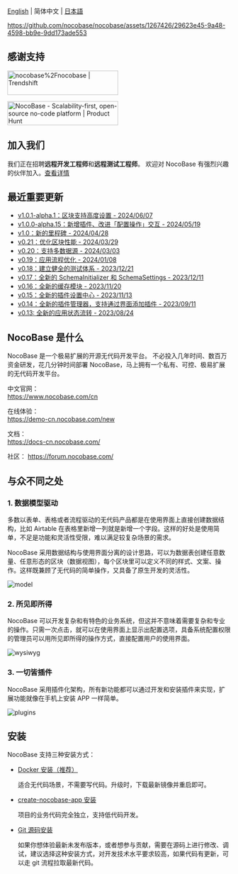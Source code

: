 [English](./README.md) | 简体中文 | [日本語](./README.ja-JP.md)
 
https://github.com/nocobase/nocobase/assets/1267426/29623e45-9a48-4598-bb9e-9dd173ade553

## 感谢支持
<a href="https://trendshift.io/repositories/4112" target="_blank"><img src="https://trendshift.io/api/badge/repositories/4112" alt="nocobase%2Fnocobase | Trendshift" style="width: 250px; height: 55px;" width="250" height="55"/></a>

<a href="https://www.producthunt.com/posts/nocobase?embed=true&utm_source=badge-top-post-topic-badge&utm_medium=badge&utm_souce=badge-nocobase" target="_blank"><img src="https://api.producthunt.com/widgets/embed-image/v1/top-post-topic-badge.svg?post_id=456520&theme=light&period=weekly&topic_id=267" alt="NocoBase - Scalability&#0045;first&#0044;&#0032;open&#0045;source&#0032;no&#0045;code&#0032;platform | Product Hunt" style="width: 250px; height: 54px;" width="250" height="54" /></a>

## 加入我们
我们正在招聘**远程开发工程师**和**远程测试工程师**。 欢迎对 NocoBase 有强烈兴趣的伙伴加入。[查看详情](https://www.nocobase.com/cn/recruitment)

## 最近重要更新
- [v1.0.1-alpha.1：区块支持高度设置 - 2024/06/07](https://docs-cn.nocobase.com/welcome/changelog/20240607)
- [v1.0.0-alpha.15：新增插件、改进「配置操作」交互 - 2024/05/19](https://docs-cn.nocobase.com/welcome/changelog/20240519)
- [v1.0：新的里程碑 - 2024/04/28](https://docs-cn.nocobase.com/welcome/release/v1001-changelog)
- [v0.21：优化区块性能 - 2024/03/29](https://docs-cn.nocobase.com/welcome/release/v0210-changelog)
- [v0.20：支持多数据源 - 2024/03/03](https://docs-cn.nocobase.com/welcome/release/v0200-changelog)
- [v0.19：应用流程优化 - 2024/01/08](https://blog-cn.nocobase.com/posts/release-v019/)
- [v0.18：建立健全的测试体系 - 2023/12/21](https://blog-cn.nocobase.com/posts/release-v018/)
- [v0.17：全新的 SchemaInitializer 和 SchemaSettings - 2023/12/11](https://blog-cn.nocobase.com/posts/release-v017/)
- [v0.16：全新的缓存模块 - 2023/11/20](https://blog-cn.nocobase.com/posts/release-v016/)
- [v0.15：全新的插件设置中心 - 2023/11/13](https://blog-cn.nocobase.com/posts/release-v015/)
- [v0.14：全新的插件管理器，支持通过界面添加插件 - 2023/09/11](https://blog-cn.nocobase.com/posts/release-v014/)
- [v0.13: 全新的应用状态流转 - 2023/08/24](https://blog-cn.nocobase.com/posts/release-v013/)

## NocoBase 是什么

NocoBase 是一个极易扩展的开源无代码开发平台。
不必投入几年时间、数百万资金研发，花几分钟时间部署 NocoBase，马上拥有一个私有、可控、极易扩展的无代码开发平台。

中文官网：  
https://www.nocobase.com/cn

在线体验：  
https://demo-cn.nocobase.com/new

文档：  
https://docs-cn.nocobase.com/

社区：
https://forum.nocobase.com/

## 与众不同之处

### 1. 数据模型驱动

多数以表单、表格或者流程驱动的无代码产品都是在使用界面上直接创建数据结构，比如 Airtable 在表格里新增一列就是新增一个字段。这样的好处是使用简单，不足是功能和灵活性受限，难以满足较复杂场景的需求。

NocoBase 采用数据结构与使用界面分离的设计思路，可以为数据表创建任意数量、任意形态的区块（数据视图），每个区块里可以定义不同的样式、文案、操作。这样既兼顾了无代码的简单操作，又具备了原生开发的灵活性。

![model](https://static-docs.nocobase.com/model.png)

### 2. 所见即所得
NocoBase 可以开发复杂和有特色的业务系统，但这并不意味着需要复杂和专业的操作。只需一次点击，就可以在使用界面上显示出配置选项，具备系统配置权限的管理员可以用所见即所得的操作方式，直接配置用户的使用界面。

![wysiwyg](https://static-docs.nocobase.com/wysiwyg.gif)

### 3. 一切皆插件

NocoBase 采用插件化架构，所有新功能都可以通过开发和安装插件来实现，扩展功能就像在手机上安装 APP 一样简单。

![plugins](https://static-docs.nocobase.com/plugins.png)

## 安装

NocoBase 支持三种安装方式：

- <a target="_blank" href="https://docs-cn.nocobase.com/welcome/getting-started/installation/docker-compose">Docker 安装（推荐）</a>

   适合无代码场景，不需要写代码。升级时，下载最新镜像并重启即可。

- <a target="_blank" href="https://docs-cn.nocobase.com/welcome/getting-started/installation/create-nocobase-app">create-nocobase-app 安装</a>

   项目的业务代码完全独立，支持低代码开发。

- <a target="_blank" href="https://docs-cn.nocobase.com/welcome/getting-started/installation/git-clone">Git 源码安装</a>

   如果你想体验最新未发布版本，或者想参与贡献，需要在源码上进行修改、调试，建议选择这种安装方式，对开发技术水平要求较高，如果代码有更新，可以走 git 流程拉取最新代码。
